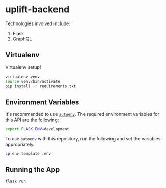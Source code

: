 # uplift-backend

Technologies involved include:
1. Flask
2. GraphQL

## Virtualenv

Virtualenv setup!

```bash
virtualenv venv
source venv/bin/activate
pip install -r requirements.txt
```

## Environment Variables
It's recommended to use [`autoenv`](https://github.com/kennethreitz/autoenv).
The required environment variables for this API are the following:

````bash
export FLASK_ENV=development
````

To use `autoenv` with this repository, run the following and set the variables appropriately.

````bash
cp env.template .env
````

## Running the App

````bash
flask run
````